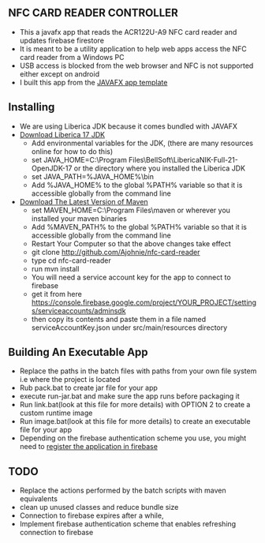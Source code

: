   ## NFC CARD READER CONTROLLER
- This a javafx app that reads the ACR122U-A9 NFC card reader and updates firebase firestore
- It is meant to be a utility application to help web apps access the NFC card reader from a Windows PC
- USB access is blocked from the web browser and NFC is not supported either except on android 
- I built this app from the [JAVAFX app template](https://github.com/Ajohnie/nfc-card-reader)

Installing
----------
- We are using Liberica JDK because it comes bundled with JAVAFX
- [Download Liberica 17 JDK](https://bell-sw.com/pages/liberica-native-image-kit/) 
  - Add environmental variables for the JDK, (there are many resources online for how to do this)
  - set JAVA_HOME=C:\Program Files\BellSoft\LibericaNIK-Full-21-OpenJDK-17 or the directory where you installed the Liberica JDK
  - set JAVA_PATH=%JAVA_HOME%\bin
  - Add %JAVA_HOME% to the global %PATH% variable so that it is accessible globally from the command line
- [Download The Latest Version of Maven](https://maven.apache.org/download.cgi)
  - set MAVEN_HOME=C:\Program Files\maven or wherever you installed your maven binaries
  - Add %MAVEN_PATH% to the global %PATH% variable so that it is accessible globally from the command line
  - Restart Your Computer so that the above changes take effect
  - git clone http://github.com/Ajohnie/nfc-card-reader
  - type cd nfc-card-reader
  - run mvn install
  - You will need a service account key for the app to connect to firebase
  - get it from here https://console.firebase.google.com/project/YOUR_PROJECT/settings/serviceaccounts/adminsdk
  - then copy its contents and paste them in a file named  serviceAccountKey.json under src/main/resources directory
  
Building An Executable App
----------
- Replace the paths in the batch files with paths from your own file system i.e where the project is located
- Rub pack.bat to create jar file for your app
- execute run-jar.bat and make sure the app runs before packaging it
- Run link.bat(look at this file for more details) with OPTION 2 to create a custom runtime image
- Run image.bat(look at this file for more details) to create an executable file for your app
- Depending on the firebase authentication scheme you use, you might need to [register the application in firebase](https://console.cloud.google.com/apis/credentials)

TODO
----------
- Replace the actions performed by the batch scripts with maven equivalents
- clean up unused classes and reduce bundle size
- Connection to firebase expires after a while,
- Implement firebase authentication scheme that enables refreshing connection to firebase
